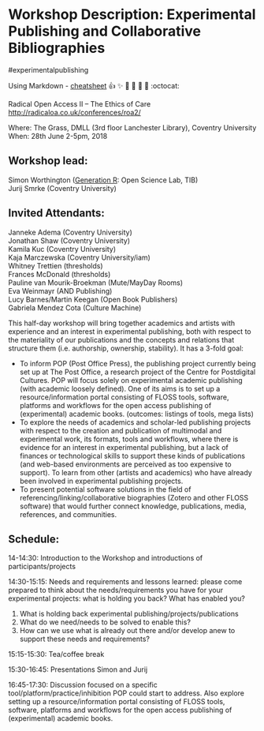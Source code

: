# Workshop Description: Experimental Publishing and Collaborative Bibliographies 

\#experimentalpublishing

Using Markdown - [cheatsheet](https://guides.github.com/pdfs/markdown-cheatsheet-online.pdf) :+1: :sparkles: :camel: :tada: :rocket: :metal: :octocat: 

Radical Open Access II – The Ethics of Care http://radicaloa.co.uk/conferences/roa2/ 

Where: The Grass, DMLL (3rd floor Lanchester Library), Coventry University<br>
When: 28th June 2-5pm, 2018

## Workshop lead:
Simon Worthington ([Generation R](http://genr.eu/wp/): Open Science Lab, TIB)<br>
Jurij Smrke (Coventry University)

## Invited Attendants:
Janneke Adema (Coventry University)<br>
Jonathan Shaw (Coventry University)<br>
Kamila Kuc (Coventry University)<br>
Kaja Marczewska (Coventry University/iam)<br>
Whitney Trettien (thresholds)<br>
Frances McDonald (thresholds)<br>
Pauline van Mourik-Broekman (Mute/MayDay Rooms)<br>
Eva Weinmayr (AND Publishing)<br>
Lucy Barnes/Martin Keegan (Open Book Publishers)<br>
Gabriela Mendez Cota (Culture Machine)

This half-day workshop will bring together academics and artists with experience and an interest in experimental publishing, both with respect to the materiality of our publications and the concepts and relations that structure them (i.e. authorship, ownership, stability). It has a 3-fold goal:

- To inform POP (Post Office Press), the publishing project currently being set up at The Post Office, a research project of the Centre for Postdigital Cultures. POP will focus solely on experimental academic publishing (with academic loosely defined). One of its aims is to set up a resource/information portal consisting of FLOSS tools, software, platforms and workflows for the open access publishing of (experimental) academic books.
(outcomes: listings of tools, mega lists)
- To explore the needs of academics and scholar-led publishing projects with respect to the creation and publication of multimodal and experimental work, its formats, tools and workflows, where there is evidence for an interest in experimental publishing, but a lack of finances or technological skills to support these kinds of publications (and web-based environments are perceived as too expensive to support). To learn from other (artists and academics) who have already been involved in experimental publishing projects.
- To present potential software solutions in the field of referencing/linking/collaborative biographies (Zotero and other FLOSS software) that would further connect knowledge, publications, media, references, and communities.

## Schedule:

14-14:30: Introduction to the Workshop and introductions of participants/projects

14:30-15:15: Needs and requirements and lessons learned: please come prepared to think about the needs/requirements you have for your experimental projects: what is holding you back? What has enabled you?

1.	What is holding back experimental publishing/projects/publications
2.	What do we need/needs to be solved to enable this?
3.	How can we use what is already out there and/or develop anew to support these needs and requirements? 

15:15-15:30: Tea/coffee break

15:30-16:45: Presentations Simon and Jurij

16:45-17:30: Discussion focused on a specific tool/platform/practice/inhibition POP could start to address. Also explore setting up a resource/information portal consisting of FLOSS tools, software, platforms and workflows for the open access publishing of (experimental) academic books.



